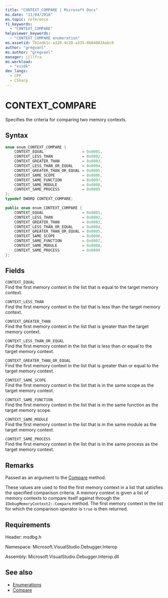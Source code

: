 ```yaml
---
title: "CONTEXT_COMPARE | Microsoft Docs"
ms.date: "11/04/2016"
ms.topic: reference
f1_keywords:
  - "CONTEXT_COMPARE"
helpviewer_keywords:
  - "CONTEXT_COMPARE enumeration"
ms.assetid: 701ed61c-a320-4c20-a335-0b840024abc0
author: "gregvanl"
ms.author: "gregvanl"
manager: jillfra
ms.workload:
  - "vssdk"
dev_langs:
  - CPP
  - CSharp
---
```

# CONTEXT_COMPARE
Specifies the criteria for comparing two memory contexts.

## Syntax

```cpp
enum enum_CONTEXT_COMPARE {
    CONTEXT_EQUAL                 = 0x0001,
    CONTEXT_LESS_THAN             = 0x0002,
    CONTEXT_GREATER_THAN          = 0x0003,
    CONTEXT_LESS_THAN_OR_EQUAL    = 0x0004,
    CONTEXT_GREATER_THAN_OR_EQUAL = 0x0005,
    CONTEXT_SAME_SCOPE            = 0x0006,
    CONTEXT_SAME_FUNCTION         = 0x0007,
    CONTEXT_SAME_MODULE           = 0x0008,
    CONTEXT_SAME_PROCESS          = 0x0009
};
typedef DWORD CONTEXT_COMPARE;
```

```csharp
public enum enum_CONTEXT_COMPARE {
    CONTEXT_EQUAL                 = 0x0001,
    CONTEXT_LESS_THAN             = 0x0002,
    CONTEXT_GREATER_THAN          = 0x0003,
    CONTEXT_LESS_THAN_OR_EQUAL    = 0x0004,
    CONTEXT_GREATER_THAN_OR_EQUAL = 0x0005,
    CONTEXT_SAME_SCOPE            = 0x0006,
    CONTEXT_SAME_FUNCTION         = 0x0007,
    CONTEXT_SAME_MODULE           = 0x0008,
    CONTEXT_SAME_PROCESS          = 0x0009
};
```

## Fields
`CONTEXT_EQUAL`\
Find the first memory context in the list that is equal to the target memory context.

`CONTEXT_LESS_THAN`\
Find the first memory context in the list that is less than the target memory context.

`CONTEXT_GREATER_THAN`\
Find the first memory context in the list that is greater than the target memory context.

`CONTEXT_LESS_THAN_OR_EQUAL`\
Find the first memory context in the list that is less than or equal to the target memory context.

`CONTEXT_GREATER_THAN_OR_EQUAL`\
Find the first memory context in the list that is greater than or equal to the target memory context.

`CONTEXT_SAME_SCOPE`\
Find the first memory context in the list that is in the same scope as the target memory context.

`CONTEXT_SAME_FUNCTION`\
Find the first memory context in the list that is in the same function as the target memory scope.

`CONTEXT_SAME_MODULE`\
Find the first memory context in the list that is in the same module as the target memory context.

`CONTEXT_SAME_PROCESS`\
Find the first memory context in the list that is in the same process as the target memory context.

## Remarks
Passed as an argument to the [Compare](../../../extensibility/debugger/reference/idebugmemorycontext2-compare.md) method.

These values are used to find the first memory context in a list that satisfies the specified comparison criteria. A memory context is given a list of memory contexts to compare itself against through the `IDebugMemoryContext2::Compare` method. The first memory context in the list for which the comparison operator is `true` is then returned.

## Requirements
Header: msdbg.h

Namespace: Microsoft.VisualStudio.Debugger.Interop

Assembly: Microsoft.VisualStudio.Debugger.Interop.dll

## See also
- [Enumerations](../../../extensibility/debugger/reference/enumerations-visual-studio-debugging.md)
- [Compare](../../../extensibility/debugger/reference/idebugmemorycontext2-compare.md)
